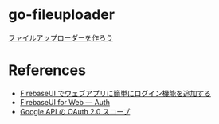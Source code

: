 # go-fileuploader
[ファイルアップローダーを作ろう](https://rosylilly.hatenablog.com/entry/2013/10/21/190019)

# References
- [FirebaseUI でウェブアプリに簡単にログイン機能を追加する](https://firebase.google.com/docs/auth/web/firebaseui?hl=ja)
- [FirebaseUI for Web — Auth](https://github.com/firebase/firebaseui-web)
- [Google API の OAuth 2.0 スコープ](https://developers.google.com/identity/protocols/oauth2/scopes?hl=ja)

